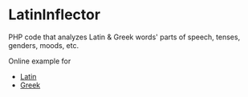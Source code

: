 LatinInflector
==============

PHP code that analyzes Latin & Greek words' parts of speech, tenses, genders, moods, etc.

Online example for
 - [Latin](http://www.u.arizona.edu/~aversa/latin/)
 - [Greek](http://www.u.arizona.edu/~aversa/latin/)
